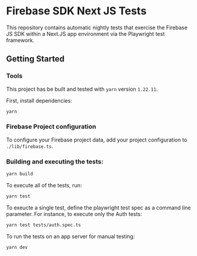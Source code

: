 # Firebase SDK Next JS Tests

This repository contains automatic nightly tests that exercise the Firebase JS SDK within a Next.JS app environment via the Playwright test framework.


## Getting Started

### Tools
This project has be built and tested with `yarn` version `1.22.11`.

First, install dependencies:

```bash
yarn
```

### Firebase Project configuration
To configure your Firebase project data, add your project configuration to `./lib/firebase.ts`.


### Building and executing the tests:

```bash
yarn build
```

To execute all of the tests, run:

```bash
yarn test
```

To exeucte a single test, define the playwright test spec as a command line parameter. For instance,
to execute only the Auth tests:

```bash
yarn test tests/auth.spec.ts
```

To run the tests on an app server for manual testing:

```bash
yarn dev
```




